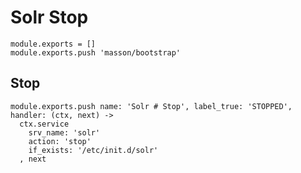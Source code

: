 
# Solr Stop

    module.exports = []
    module.exports.push 'masson/bootstrap'

## Stop

    module.exports.push name: 'Solr # Stop', label_true: 'STOPPED', handler: (ctx, next) ->
      ctx.service
        srv_name: 'solr'
        action: 'stop'
        if_exists: '/etc/init.d/solr'
      , next
